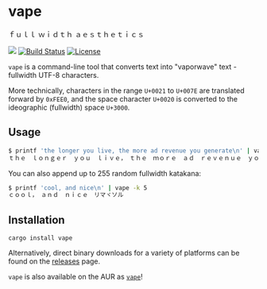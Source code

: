 # vape
ｆｕｌｌ ｗｉｄｔｈ ａｅｓｔｈｅｔｉｃｓ

[![](https://img.shields.io/crates/v/vape.svg)](https://crates.io/crates/vape) [![Build Status](https://travis-ci.org/JoshuaRLi/vape.svg?branch=master)](https://travis-ci.org/JoshuaRLi/vape) [![License](http://img.shields.io/badge/license-MIT-blue.svg)](https://github.com/JoshuaRLi/vape/blob/master/LICENSE)

`vape` is a command-line tool that converts text into "vaporwave" text - fullwidth UTF-8 characters.

More technically, characters in the range `U+0021` to `U+007E` are translated forward by `0xFEE0`, and the space character `U+0020` is converted to the ideographic (fullwidth) space `U+3000`.


## Usage

```sh
$ printf 'the longer you live, the more ad revenue you generate\n' | vape
ｔｈｅ　ｌｏｎｇｅｒ　ｙｏｕ　ｌｉｖｅ，　ｔｈｅ　ｍｏｒｅ　ａｄ　ｒｅｖｅｎｕｅ　ｙｏｕ　ｇｅｎｅｒａｔｅ
```

You can also append up to 255 random fullwidth katakana:

```sh
$ printf 'cool, and nice\n' | vape -k 5
ｃｏｏｌ，　ａｎｄ　ｎｉｃｅ　リマヾソル
```

## Installation

`cargo install vape`

Alternatively, direct binary downloads for a variety of platforms can be found on the [releases](https://github.com/JoshuaRLi/vape/releases) page.

`vape` is also available on the AUR as [`vape`](https://aur.archlinux.org/packages/vape)!